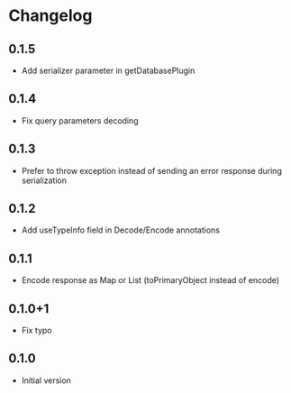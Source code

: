 # Changelog

## 0.1.5
- Add serializer parameter in getDatabasePlugin

## 0.1.4
- Fix query parameters decoding

## 0.1.3
- Prefer to throw exception instead of sending an error response during serialization

## 0.1.2
- Add useTypeInfo field in Decode/Encode annotations

## 0.1.1
- Encode response as Map or List (toPrimaryObject instead of encode)

## 0.1.0+1
- Fix typo

## 0.1.0
- Initial version
